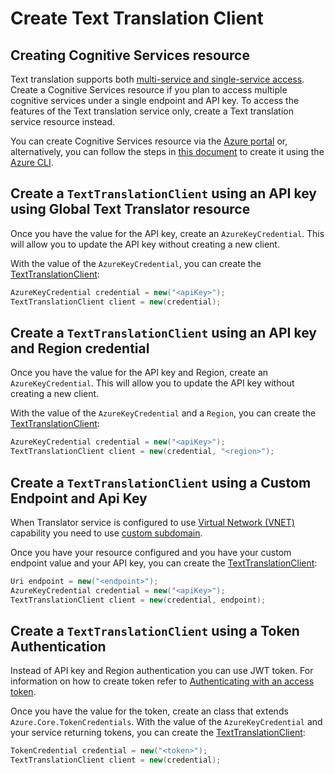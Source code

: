 # Create Text Translation Client

## Creating Cognitive Services resource
Text translation supports both [multi-service and single-service access][service_access]. Create a Cognitive Services resource if you plan to access multiple cognitive services under a single endpoint and API key. To access the features of the Text translation service only, create a Text translation service resource instead.

You can create Cognitive Services resource via the [Azure portal][cognitive_resource_azure_portal] or, alternatively, you can follow the steps in [this document][cognitive_resource_azure_cli] to create it using the [Azure CLI][azure_cli].

## Create a `TextTranslationClient` using an API key using Global Text Translator resource

Once you have the value for the API key, create an `AzureKeyCredential`. This will allow you to
update the API key without creating a new client.

With the value of the `AzureKeyCredential`, you can create the [TextTranslationClient][translator_client_class]:

```C# Snippet:CreateTextTranslationClient
AzureKeyCredential credential = new("<apiKey>");
TextTranslationClient client = new(credential);
```

## Create a `TextTranslationClient` using an API key and Region credential

Once you have the value for the API key and Region, create an `AzureKeyCredential`. This will allow you to update the API key without creating a new client.

With the value of the `AzureKeyCredential` and a `Region`, you can create the [TextTranslationClient][translator_client_class]:

```C# Snippet:CreateTextTranslationClient
AzureKeyCredential credential = new("<apiKey>");
TextTranslationClient client = new(credential, "<region>");
```

## Create a `TextTranslationClient` using a Custom Endpoint and Api Key
When Translator service is configured to use [Virtual Network (VNET)][translator_vnet] capability you need to use [custom subdomain][custom_subdomain].

Once you have your resource configured and you have your custom endpoint value and your API key, you can create the [TextTranslationClient][translator_client_class]:

```C# Snippet:CreateTextTranslationClientCustom
Uri endpoint = new("<endpoint>");
AzureKeyCredential credential = new("<apiKey>");
TextTranslationClient client = new(credential, endpoint);
```

## Create a `TextTranslationClient` using a Token Authentication

Instead of API key and Region authentication you can use JWT token. For information on how to create token refer to [Authenticating with an access token][translator_token].

Once you have the value for the token, create an class that extends `Azure.Core.TokenCredentials`. With the value of the `AzureKeyCredential` and your service returning tokens, you can create the [TextTranslationClient][translator_client_class]:

```C# Snippet:CreateTextTranslationClientToken
TokenCredential credential = new("<token>");
TextTranslationClient client = new(credential);
```

[translator_client_class]: https://aka.ms/https://github.com/azure-sdk-for-net/blob/main/sdk/translation/Azure.AI.Translation.Text/src/TextTranslationClient.cs
[translator_vnet]: https://learn.microsoft.com/azure/cognitive-services/translator/reference/v3-0-reference#virtual-network-support
[custom_subdomain]: https://docs.microsoft.com/azure/cognitive-services/authentication#create-a-resource-with-a-custom-subdomain
[translator_token]: https://learn.microsoft.com/azure/cognitive-services/translator/reference/v3-0-reference#authenticating-with-an-access-token
[cognitive_resource_azure_portal]: https://learn.microsoft.com/azure/cognitive-services/cognitive-services-apis-create-account
[cognitive_resource_azure_cli]: https://learn.microsoft.com/azure/cognitive-services/cognitive-services-apis-create-account-cli
[azure_cli]: https://docs.microsoft.com/cli/azure
[service_access]: https://learn.microsoft.com/azure/cognitive-services/cognitive-services-apis-create-account
